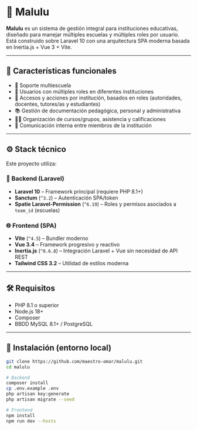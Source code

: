 # 🏫 Malulu

**Malulu** es un sistema de gestión integral para instituciones educativas, diseñado para manejar múltiples escuelas y múltiples roles por usuario. Está construido sobre Laravel 10 con una arquitectura SPA moderna basada en Inertia.js + Vue 3 + Vite.

---

## 🧭 Características funcionales

- 🏫 Soporte multiescuela
- 🔄 Usuarios con múltiples roles en diferentes instituciones
- 🔐 Accesos y acciones por institución, basados en roles (autoridades, docentes, tutores/as y estudiantes)
- 📚 Gestión de documentación pedagógica, personal y administrativa
- 🧑‍🏫 Organización de cursos/grupos, asistencia y calificaciones
- 💬 Comunicación interna entre miembros de la institución

---

## ⚙️ Stack técnico

Este proyecto utiliza:

### 🔧 Backend (Laravel)

- **Laravel 10** – Framework principal (requiere PHP 8.1+)
- **Sanctum** (`^3.2`) – Autenticación SPA/token
- **Spatie Laravel-Permission** (`^6.19`) – Roles y permisos asociados a `team_id` (escuelas)

### 🌐 Frontend (SPA)

- **Vite** (`^4.5`) – Bundler moderno
- **Vue 3.4** – Framework progresivo y reactivo
- **Inertia.js** (`^0.6.8`) – Integración Laravel + Vue sin necesidad de API REST
- **Tailwind CSS 3.2** – Utilidad de estilos moderna

---

## 🛠️ Requisitos

- PHP 8.1 o superior
- Node.js 18+
- Composer
- BBDD MySQL 8.1+ / PostgreSQL

---

## 🚀 Instalación (entorno local)

```bash
git clone https://github.com/maestro-omar/malulu.git
cd malulu

# Backend
composer install
cp .env.example .env
php artisan key:generate
php artisan migrate --seed

# Frontend
npm install
npm run dev --hosts
